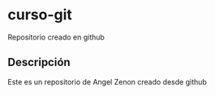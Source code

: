# curso-git
Repositorio creado en github
## Descripción
Este es un repositorio de Angel Zenon creado desde github
